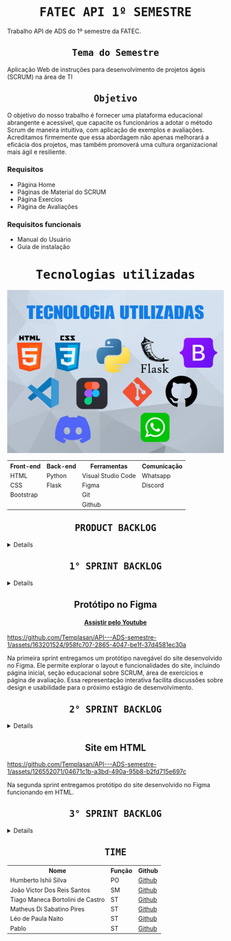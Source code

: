<h1 align="center"><samp>FATEC API 1º SEMESTRE</samp></h1>

Trabalho API de ADS do 1º semestre da FATEC.

<h2 align="center"><samp>Tema do Semestre</samp></h2>
Aplicação Web de instruções para desenvolvimento de projetos ágeis (SCRUM) na área de TI

<h2 align="center"><samp>Objetivo</samp></h2>
O objetivo do nosso trabalho é fornecer uma plataforma educacional abrangente e acessível, que capacite os funcionários a adotar o método Scrum de maneira intuitiva, com aplicação de exemplos e avaliações. Acreditamos firmemente que essa abordagem não apenas melhorará a eficácia dos projetos, mas também promoverá uma cultura organizacional mais ágil e resiliente.

### Requisitos
+ Página Home
+ Páginas de Material do SCRUM
+ Página Exercíos
+ Página de Avaliações

### Requisitos funcionais
+ Manual do Usuário
+ Guia de instalação

<h1 align="center"><samp>Tecnologias utilizadas</samp></h1>

![](/readme/TecnologiaUtilizadas.png)

<table align="center">
  <tr>
    <th><b>Front-end</b></th>
    <th><b>Back-end</b></th>
    <th><b>Ferramentas</b></th>
    <th><b>Comunicação</b></th>
  </tr>
  <tr>
    <td>HTML</td>
    <td>Python</td>
    <td>Visual Studio Code</td>
    <td>Whatsapp</td>
  </tr>
  <tr>
    <td>CSS</td>
    <td>Flask</td>
    <td>Figma</td>
    <td>Discord</td>
  </tr>
  <tr>
    <td>Bootstrap</td>
    <td></td>
    <td>Git</td>
    <td></td>
  </tr>
  <tr>
    <td></td>
    <td></td>
    <td>Github</td>
    <td></td>
  </tr>
</table>

<h2 align="center"><samp>PRODUCT BACKLOG</samp></h2>

<details>

<table align="center">
  <tr class="row0">
    <td>Rank</td>
    <td>Prioridade</td>
    <td>Resumo</td>
    <td>User Story</td>
    <td>Sprint</td>
    <td>Status</td>
  </tr>
  <tr>
    <td>1</td>
    <td>Alta</td>
    <td>Layout</td>
    <td>Como colaborador da empresa, eu quero ver como será o layout e o design do site.</td>
    <td>1</td>
    <td>Concluído</td>
  </tr>
  <tr>
    <td>2</td>
    <td>Alta</td>
    <td>Página home</td>
    <td>Como colaborador da empresa, eu quero visualizar como será uma página inicial intuitiva no figma.</td>
    <td>1</td>
    <td>Concluído</td>
  </tr>
  <tr>
    <td>3</td>
    <td>Média</td>
    <td>Página de introdução</td>
    <td>Como colaborador da empresa, eu quero visualizar como será uma página para aprender sobre os papéis de um time scrum no Figma.</td>
    <td>1</td>
    <td>Concluído</td>
  </tr>
  <tr>
    <td>4</td>
    <td>Alta</td>
    <td>Página de papéis de um time</td>
    <td>Como colaborador da empresa, eu quero visualizar como será uma página para aprender sobre os papéis de um time scrum no Figma.</td>
    <td>1</td>
    <td>Concluído</td>
  </tr>
  <tr>
    <td>5</td>
    <td>Média</td>
    <td>Página dos eventos do scrum</td>
    <td>Como colaborador da empresa, eu quero visualizar como será uma página para aprender os eventos que são pilares da metodologia ágil no figma.</td>
    <td>1</td>
    <td>Concluído</td>
  </tr>
  <tr>
    <td>6</td>
    <td>Baixa</td>
    <td>Página de artefatos e ferramentas</td>
    <td>Como colaborador da empresa, eu quero visualizar como será a página para aprender sobre os artefatos e ferramentas utilizados pelo scrum no figma.</td>
    <td>1</td>
    <td>Concluído</td>
  </tr>
  <tr>
    <td>7</td>
    <td>Média</td>
    <td>Página de avaliação</td>
    <td>Como colaborador da empresa, eu quero visualizar como será a página para avaliar meus conhecimentos sobre os assuntos estudados no figma.</td>
    <td>1</td>
    <td>Concluído</td>
  </tr>
    <tr>
    <td>8</td>
    <td>Média</td>
    <td>Ajustes e navegabilidade</td>
    <td>Como colaborador da empresa, eu quero ter uma experiência de usuário funcional, mesmo que seja apenas um protótipo. </td>
    <td>1</td>
    <td>Concluído</td>
  </tr>
  <tr>
    <td>9</td>
    <td>Alta</td>
    <td>Documentação no GitHub</td>
    <td>Como um membro da equipe, quero desenvolver e organizar a documentação do projeto no GitHub para realizar a entrega da sprint.</td>
    <td>1</td>
    <td>Concluído</td>
  </tr>
  <tr>
    <td>10</td>
    <td>Alta</td>
    <td>base.html</td>
    <td>Como um membro da equipe, desenvolver os elementos em comum entre as páginas em um arquivo base para reduzir códigos repetidos.</td>
    <td>2</td>
    <td>Concluído</td>
  </tr>
  <tr>
    <td>11</td>
    <td>Alta</td>
    <td>Pagina home</td>
    <td>Como colaborador da empresa, eu quero uma página inicial desenvolvida em html.</td>
    <td>2</td>
    <td>Concluído</td>
  </tr>
  <tr>
    <td>12</td>
    <td>Média</td>
    <td>Pagina de introdução</td>
    <td>Como colaborador da empresa, eu quero uma página dos papéis da equipe desenvolvida em html.</td>
    <td>2</td>
    <td>Concluído</td>
  </tr>
  <tr>
    <td>13</td>
    <td>Alta</td>
    <td>Pagina de papéis de um time</td>
    <td>Como colaborador da empresa, eu quero uma página dos papéis da equipe desenvolvida em html.</td>
    <td>2</td>
    <td>Concluído</td>
  </tr>
  <tr>
    <td>14</td>
    <td>Média</td>
    <td>Página dos eventos do scrum</td>
    <td>Como colaborador da empresa, eu quero uma página de eventos do scrum desenvolvida em html.</td>
    <td>2</td>
    <td>Concluído</td>
  </tr>
  <tr>
    <td>15</td>
    <td>Baixa</td>
    <td>Página de artefatos e ferramentas</td>
    <td>Como colaborador da empresa, eu quero uma página para avaliação desenvolvida em html.</td>
    <td>2</td>
    <td>Concluído</td>
  </tr>
  <tr>
    <td>16</td>
    <td>Média</td>
    <td>Página de avaliação</td>
    <td>Como colaborador da empresa, eu quero uma página sobre artefatos e ferramentas desenvolvida em html.</td>
    <td>2</td>
    <td>Concluído</td>
  </tr>
  <tr>
    <td>17</td>
    <td>Alta</td>
    <td>Documentação no GitHub</td>
    <td>Como um membro da equipe, quero atualizar a documentação do projeto no GitHub para realizar a entrega da sprint.</td>
    <td>2</td>
    <td>Concluído</td>
  </tr>
  <tr>
    <td>18</td>
    <td>Alta</td>
    <td>Flask</td>
    <td>Como um membro da equipe, eu quero aplicar o framework flask nas páginas desenvolvidas em html.</td>
    <td>3</td>
    <td>Concluído</td>
  </tr>
  <tr>
    <td>19</td>
    <td>Média</td>
    ⁣<td>Conteúdo da home</td>
    <td>Como colaborador da empresa, eu quero que os &quot;placeholders&quot; da página home receba o seu conteúdo</td>
    <td>3</td>
    <td>Concluído</td>
  </tr>
  <tr>
    <td>20</td>
    <td>Média</td>
    ⁣<td>Conteúdo da introdução</td>
    <td>Como colaborador da empresa, eu quero que os &quot;placeholders&quot; da página de introdução receba o seu conteúdo</td>
    <td>3</td>
    <td>Concluído</td>
  </tr>
  <tr>
    <td>21</td>
    <td>Média</td>
    ⁣<td>Conteúdo dos papéis de um time</td>
    <td>Como colaborador da empresa, eu quero que os &quot;placeholders&quot; da página sobre os papéis do time receba o seu conteúdo</td>
    <td>3</td>
    <td>Concluído</td>
  </tr>
    <tr>
    <td>22</td>
    <td>Média</td>
    <td>Conteudo dos eventos</td>
    <td>Como colaborador da empresa, eu quero que os &quot;placeholders&quot; da página sobre os eventos do scrum receba o seu conteúdo.</td>
    <td>3</td>
    <td>Concluído</td>
  </tr>
  <tr>
    <td>23</td>
    <td>Media</td>
    <td>Conteúdo dos artefatos</td>
    <td>Como colaborador da empresa, eu quero que os &quot;placeholders&quot; da página sobre os artefatos recebam o seu conteúdo.</td>
    <td>3</td>
    <td>Concluído</td>
  </tr>
  <tr>
    <td>24</td>
    <td>Alta</td>
    <td>Funcionalidade da avaliação</td>
    <td>Como colaborador da empresa, eu quero que os formulários da página de avaliação sejam funcionais.</td>
    <td>3</td>
    <td>Concluído</td>
  </tr>
  <tr>
    <td>25</td>
    <td>Alta</td>
    <td>Sistema de Login</td>
    <td>Como desenvolvedor, eu quero um sistema que cadastre e crie seçoes para os usuarios do site, armazenando as informaçoes em um database.</td>
    <td>3</td>
    <td>Concluído</td>
  </tr>
  <tr>
    <td>26</td>
    <td>Média</td>
    <td>Páginas do Sistema de Login</td>
    <td>Como colaborador da empresa, quero páginas para fazer cadastro, entar na minha conta e verificar minhas informaçoes.</td>
    <td>3</td>
    <td>Concluído</td>
  </tr>
  <tr>
    <td>27</td>
    <td>Média</td>
    <td>Páginas de comentário</td>
    <td>Como colaborador da empresa, quero uma página para deixar um comentário sobre o curso.</td>
    <td>3</td>
    <td>Concluído</td>
  </tr> 
  <tr>
    <td>28</td>
    <td>Alta</td>
    <td>Sistema de comentário</td>
    <td>Como desenvolvedor, quero um sistema que armazene os comentarios no banco dedados e os mostre na página do site.</td>
    <td>3</td>
    <td>Concluído</td>
  </tr>
  <tr>
    <td>29</td>
    <td>Média</td>
    <td>Sistema de quiz</td>
    <td>Como desenvolvedor, quero um sistema para os quizes das páginas de aula.</td>
    <td>3</td>
    <td>Concluído</td>
  </tr>
  <tr>
    <td>30</td>
    <td>Alta</td>
    <td>Documentação no GitHub</td>
    <td>Como um membro da equipe, quero atualizar a documentação do projeto no GitHub para realizar a entrega da sprint.</td>
    <td>3</td>
    <td>Concluído</td>
  </tr>
  <tr>
    <td>31</td>
    <td>Média</td>
    <td>Aplicar quizes</td>
    <td>Como colaborador da empresa, eu quero que todas as páginas de aula tenham quizes funcionais.</td>
    <td>4</td>
    <td>A fazer</td>
  </tr>
  <tr>
    <td>32</td>
    <td>Média</td>
    <td>Aplicar quizes</td>
    <td>Como colaborador da empresa, eu quero que meu desempenho na avaliação fique salvo no meu perfil.</td>
    <td>4</td>
    <td>A fazer</td>
  </tr>
  <tr>
    <td>33</td>
    <td>Média</td>
    <td>Melhorias no site</td>
    <td>Como colaborador da empresa, eu quero que site não possua bugs.</td>
    <td>4</td>
    <td>A fazer</td>
  </tr>
  <tr>
    <td>34</td>
    <td>Média</td>
    <td>Melhorias no site</td>
    <td>Como desenvolvedor, quero que o site seja hospedado em um servidor AWS (Amazon Web Server) para qualquer um com acesso à internet poder acessá-lo.</td>
    <td>4</td>
    <td>A fazer</td>
  </tr>
  <tr>
    <td>35</td>
    <td>Alta</td>
    <td>Manual do usuário</td>
    <td>Como host do site, eu quero ter acesso ao manual do usuário no Github para saber instalar do projeto.</td>
    <td>4</td>
    <td>A fazer</td>
  </tr>
  <tr>
    <td>36</td>
    <td>Alta</td>
    <td>Documentação Final</td>
    <td>Como um membro da equipe, quero finalizar a documentação do projeto no GitHub para realizar a finalizar o produto.</td>
    <td>4</td>
    <td>A fazer</td>
  </tr>
</table>

</details>

<h2 align="center"><samp>1° SPRINT BACKLOG</samp></h2>

<details>

<table>
  <tr>
	<td>Rank</td>
	<td>Prioridade</td>
	<td>User Story</td>
	<td>Status</td>
  </tr>
  <tr>
	<td>1</td>
	<td>100</td>
	<td>Eu como contratante da equipe, quero uma amostra visual do layout do site.</td>
	<td>Concluído</td>
  </tr>
  <tr>
	<td>2</td>
	<td>95</td>
	<td>Eu como membro do time, quero estudar a ferramenta figma para repassar para os outros integrantes.</td>
	<td>Concluído</td>
  </tr>
  <tr>
	<td>3</td>
	<td>90</td>
	<td>Eu como funcionario da empresa, quero uma página inical intuitiva feita em figma.</td>
	<td>Concluído</td>
  </tr>
  <tr>
	<td>4</td>
	<td>85</td>
	<td>Eu como funcionario da empresa, quero uma página de introdução ao SCRUM feita em figma.</td>
	<td>Concluído</td>
  </tr>
  <tr>
	<td>5</td>
	<td>80</td>
	<td>Eu como funcionario da empresa, quero uma página sobre os papeis de um time no SCRUM feita em figma.</td>
	<td>Concluído</td>
  </tr>
  <tr>
	<td>6</td>
	<td>75</td>
	<td>Eu como funcionario da empresa, quero uma página sobre os eventos do SCRUM feita em figma.</td>
	<td>Concluído</td>
  </tr>
  <tr>
	<td>7</td>
	<td>70</td>
	<td>Eu como funcionario da empresa, quero uma página sobre os artefatos e ferramentas utilizadas no SCRUM feita em figma.</td>
	<td>Concluído</td>
  </tr>
  <tr>
	<td>8</td>
	<td>65</td>
	<td>Eu como funcionario da empresa, quero uma página de avalição para todo o conteudo estudado feita em figma.</td>
	<td>Concluído</td>
  </tr>
  <tr>
	<td>9</td>
	<td>60</td>
	<td>Eu como funcionario da empresa, quero que as imagens &quot;placeholders&quot; da página inicial recebam seu conteúdo.</td>
	<td>Concluído</td>
  </tr>
  <tr>
	<td>10</td>
	<td>55</td>
	<td>Eu como funcionario da empresa, quero que as imagens &quot;placeholders&quot; da página de introdução recebam seu conteúdo.</td>
	<td>Concluído</td>
  </tr>
  <tr>
	<td>11</td>
	<td>50</td>
	<td>Eu como funcionario da empresa, quero que as imagens &quot;placeholders&quot; da página de papéis de um time recebam seu conteúdo.</td>
	<td>Concluído</td>
  </tr>
  <tr>
	<td>12</td>
	<td>45</td>
	<td>Eu como funcionario da empresa, quero que as imagens &quot;placeholders&quot; da página de eventos recebam seu conteúdo.</td>
	<td>Concluído</td>
  </tr>
  <tr>
	<td>13</td>
	<td>40</td>
	<td>Eu como funcionario da empresa, quero que as imagens &quot;placeholders&quot; da página de artefatos recebam seu conteúdo.</td>
	<td>Concluído</td>
  </tr>
  <tr>
	<td>14</td>
	<td>35</td>
	<td>Eu como funcionario da empresa, quero que a imagem &quot;placeholders&quot; da página de avalição receba seu conteúdo.</td>
	<td>Concluído</td>
  </tr>
  <tr>
	<td>15</td>
	<td>30</td>
	<td>Eu como funcionario da empresa, quero um campo para testar meus conhecimentos ao final do material estudado.</td>
	<td>Concluído</td>
  </tr>
  <tr>
	<td>16</td>
	<td>25</td>
	<td>Eu como funcionario da empresa, quero que o prototipo seja navegavel de uma página para outra.</td>
	<td>Concluído</td>
  </tr>
  <tr>
	<td>17</td>
	<td>20</td>
	<td>Como um membro da equipe, quero reduzir e adaptar os textos &quot;placeholders&quot; para deixar o layout mais limpo.</td>
	<td>Concluído</td>
  </tr>
  <tr>
	<td>18</td>
	<td>15</td>
	<td>Eu como membro do time, quero uma apresentação para a entrega do MVP da sprint.</td>
	<td>Concluído</td>
  </tr>
  <tr>
	<td>19</td>
	<td>10</td>
	<td>Como um membro da equipe, quero finalizar a documentação do projeto no GitHub para realizar a finalizar o produto.</td>
	<td>Concluído</td>
  </tr>
</table>

</details>

<h2 align="center">Protótipo no Figma</h2>

<h4 align="center"><a href="https://youtu.be/bF1j0FQ-05o">Assistir pelo Youtube</a></h4>



https://github.com/Templasan/API---ADS-semestre-1/assets/163201524/958fc707-2865-4047-be1f-37d4581ec30a

<p>Na primeira sprint entregamos um protótipo navegável do site desenvolvido no Figma. Ele permite explorar o layout e funcionalidades do site, incluindo página inicial, seção educacional sobre SCRUM, área de exercícios e página de avaliação. Essa representação interativa facilita discussões sobre design e usabilidade para o próximo estágio de desenvolvimento.</p>

<h2 align="center"><samp>2° SPRINT BACKLOG</samp></h2>

<details>

<table>
  <tr>
	<td>Rank</td>
	<td>Prioridade</td>
	<td>User Story</td>
	<td>Status</td>
  </tr>
  <tr>
	<td>1</td>
	<td>100</td>
	<td>Como um membro da equipe, desenvolver os elementos em comum entre as páginas em um arquivo base para reduzir códigos repetidos.</td>
	<td>Concluído</td>
  </tr>
  <tr>
	<td>2</td>
	<td>95</td>
	<td>Como colaborador da empresa, eu quero uma página inicial desenvolvida em html.</td>
	<td>Concluído</td>
  </tr>
  <tr>
	<td>3</td>
	<td>90</td>
	<td>Como colaborador da empresa, eu quero uma página dos papéis da equipe desenvolvida em html.</td>
	<td>Concluído</td>
  </tr>
  <tr>
	<td>4</td>
	<td>85</td>
	<td>Como colaborador da empresa, eu quero uma página de eventos do scrum desenvolvida em html.</td>
	<td>Concluído</td>
  </tr>
  <tr>
	<td>5</td>
	<td>Baixa</td>
	<td>Como colaborador da empresa, eu quero uma página para avaliação desenvolvida em html.</td>
	<td>Concluído</td>
  </tr>
  <tr>
	<td>6</td>
	<td>80</td>
	<td>Como colaborador da empresa, eu quero uma página sobre artefatos e ferramentas desenvolvida em html.</td>
	<td>Concluído</td>
  </tr>
  
</table>

</details>

<h2 align="center">Site em HTML</h2>



https://github.com/Templasan/API---ADS-semestre-1/assets/126552071/04671c1b-a3bd-490a-95b8-b2fd715e697c

<p>Na segunda sprint entregamos protótipo do site desenvolvido no Figma funcionando em HTML.</p>

<h2 align="center"><samp>3° SPRINT BACKLOG</samp></h2>

<details>

<table>

  <tr>
	<td>Rank</td>
	<td>Prioridade</td>
	<td>User Story</td>
	<td>Status</td>
  </tr>

  <tr>
	<td>1</td>
	<td>100</td>
	<td>Como um membro da equipe, quero aplicar o framework flask nas páginas desenvolvidas em html para desenvolver o back-end.</td>
	<td>Concluído</td>
  </tr>

  <tr>
	<td>2</td>
	<td>95</td>
	<td>Como colaborador da empresa, quero que os "placeholders" da página home receba o seu conteúdo</td>
	<td>Concluído</td>
  </tr>

  <tr>
	<td>3</td>
	<td>90</td>
	<td>Como colaborador da empresa, quero que os "placeholders" da página de introdução receba o seu conteúdo</td>
	<td>Concluído</td>
  </tr>

  <tr>
	<td>4</td>
	<td>85</td>
	<td>Como colaborador da empresa, quero que os "placeholders" da página sobre os papéis do time receba o seu conteúdo</td>
	<td>Concluído</td>
  </tr>

  <tr>
	<td>5</td>
	<td>80</td>
	<td>Como colaborador da empresa, quero que os "placeholders" da página sobre os eventos do scrum receba o seu conteúdo.</td>
	<td>Concluído</td>
  </tr>
  
  <tr>
	<td>6</td>
	<td>75</td>
	<td>Como colaborador da empresa, quero que os "placeholders" da página sobre os artefatos recebam o seu conteúdo.</td>
	<td>Concluído</td>
  </tr>

  <tr>
	<td>7</td>
	<td>70</td>
	<td>Como colaborador da empresa, quero questões na página de avaliação para validar meu conhecimento.</td>
	<td>Concluído</td>
  </tr>

  <tr>
	<td>8</td>
	<td>65</td>
	<td>Como colaborador da empresa, quero que quesõtes para os formulários da página de avaliação.</td>
	<td>Concluído</td>
  </tr>

  <tr>
	<td>9</td>
	<td>60</td>
	<td>Como colaborador da empresa, quero que os formulários da página de avaliação retornem meu desempenho no questionário.</td>
	<td>Concluído</td>
  </tr>

  <tr>
	<td>10</td>
	<td>55</td>
	<td>Como colaborador da empresa, quero uma página com os resultados para saber meu desempenho no questionário.</td>
	<td>Concluído</td>
  </tr>

  <tr>
	<td>11</td>
	<td>50</td>
	<td>Como colaborador da empresa, quero uma página de comentarios para avaliar o curso.</td>
	<td>Concluído</td>
  </tr>

  <tr>
	<td>12</td>
	<td>45</td>
	<td>Como membro da equipe, quero um sistema utilizando banco de dados MySQL para armazenar contas de empregados e seus comentários.</td>
	<td>Concluído</td>
  </tr>

  <tr>
	<td>13</td>
	<td>40</td>
	<td>Como colaborador da empresa, quero uma página para entrar na minha conta ou me cadastrar caso eu não tenha uma conta.</td>
	<td>Concluído</td>
  </tr>

  <tr>
	<td>14</td>
	<td>35</td>
	<td>Como colaborador da empresa, quero uma página para verificar as informações da minha conta.</td>
	<td>Concluído</td>
  </tr>

  <tr>
	<td>15</td>
	<td>30</td>
	<td>Como desenvolvedor, quero o sistema de quiz das páginas de aulas funcionando para futuramente aplicar em todas as páginas.</td>
	<td>Concluído</td>
  </tr>

  <tr>
	<td>16</td>
	<td>25</td>
	<td>Como desenvolvedor, quero que o README no github esteja atualizado com as informações do que foi realizado nessa sprint.</td>
	<td>Concluído</td>
  </tr>

  <tr>
	<td>17</td>
	<td>20</td>
	<td>Como desenvolvedor, quero elaborar uma apresentação para o sprint review.</td>
	<td>Concluído</td>
  </tr>

</table>

</details>

<h2 align="center"><samp>TIME</samp></h2>

<table align="center">
  <tr>
    <th><b>Nome</b></th>
    <th><b>Função</b></th>
    <th><b>Github</b></th>
  </tr>
  <tr>
    <td>Humberto Ishii Silva</td>
    <td>PO</td>
    <td><a href="https://github.com/HumbertoIshii">Github</a></td>
  </tr>
  <tr>
    <td>João Victor Dos Reis Santos</td>
    <td>SM</td>
    <td><a href="https://github.com/Templasan">Github</a></td>
  </tr>
  <tr>
    <td>Tiago Maneca Bortolini de Castro</td>
    <td>ST</td>
    <td><a href="https://github.com/deusimortal">Github</a></td>
  </tr>
  <tr>
    <td>Matheus Di Sabatino Pires</td>
    <td>ST</td>
    <td><a href="https://github.com/Omathzao">Github</a></td>
  </tr>
  <tr>
    <td>Léo de Paula Naito</td>
    <td>ST</td>
    <td><a href="https://github.com/LNaito">Github</a></td>
  </tr>
    <tr>
    <td>Pablo</td>
    <td>ST</td>
    <td><a href="https://github.com/Rafa0709">Github</a></td>
  </tr>
</table>